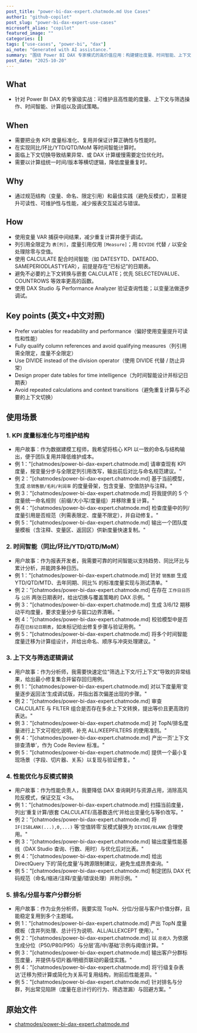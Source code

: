 ```yaml
---
post_title: "power-bi-dax-expert.chatmode.md Use Cases"
author1: "github-copilot"
post_slug: "power-bi-dax-expert-use-cases"
microsoft_alias: "copilot"
featured_image: ""
categories: []
tags: ["use-cases", "power-bi", "dax"]
ai_note: "Generated with AI assistance."
summary: "围绕 Power BI DAX 专家模式的高价值应用：构建健壮度量、时间智能、上下文控制与性能优化场景的可复用用例清单。"
post_date: "2025-10-20"
---
```


<!-- markdownlint-disable MD041 -->

## What

- 针对 Power BI DAX 的专家级实战：可维护且高性能的度量、上下文与筛选操作、时间智能、计算组以及调试策略。

## When

- 需要把业务 KPI 度量标准化、复用并保证计算正确性与性能时。
- 在实现同比/环比/YTD/QTD/MoM 等时间智能计算时。
- 面临上下文切换导致结果异常、或 DAX 计算缓慢需要定位优化时。
- 需要以计算组统一时间/版本等横切逻辑，降低度量重复时。

## Why

- 通过规范结构（变量、命名、限定引用）和最佳实践（避免反模式），显著提升可读性、可维护性与性能，减少报表交互延迟与错误。

## How

- 使用变量 VAR 捕获中间结果，减少重复计算并便于调试。
- 列引用全限定为 `表[列]`，度量引用仅用 `[Measure]`；用 `DIVIDE` 代替 `/` 以安全处理除零与空值。
- 使用 CALCULATE 配合时间智能（如 DATESYTD、DATEADD、SAMEPERIODLASTYEAR），前提是存在“已标记”的日期表。
- 避免不必要的上下文转换与嵌套 CALCULATE；优先 SELECTEDVALUE、COUNTROWS 等效率更高的函数。
- 使用 DAX Studio 与 Performance Analyzer 验证查询性能；以变量法做逐步调试。

## Key points (英文+中文对照)

- Prefer variables for readability and performance（偏好使用变量提升可读性和性能）
- Fully qualify column references and avoid qualifying measures（列引用需全限定，度量不全限定）
- Use DIVIDE instead of the division operator（使用 DIVIDE 代替 / 防止异常）
- Design proper date tables for time intelligence（为时间智能设计并标记日期表）
- Avoid repeated calculations and context transitions（避免重复计算与不必要的上下文切换）

## 使用场景

### 1. KPI 度量标准化与可维护结构

- 用户故事：作为数据建模工程师，我希望将核心 KPI 以一致的命名与结构输出，便于团队复用并降低维护成本。
- 例 1："[chatmodes/power-bi-dax-expert.chatmode.md] 请审查现有 KPI 度量，按变量分步与全限定列引用改写，输出前后对比与命名规范建议。"
- 例 2："[chatmodes/power-bi-dax-expert.chatmode.md] 基于当前模型，生成 `总销售额/毛利/利润率` 的度量骨架，包含变量、空值防护与注释。"
- 例 3："[chatmodes/power-bi-dax-expert.chatmode.md] 将我提供的 5 个度量统一命名规则（前缀/大小写/度量组）并移除重复计算。"
- 例 4："[chatmodes/power-bi-dax-expert.chatmode.md] 检查度量中的列/度量引用是否规范（列需表限定、度量不限定），并自动修复。"
- 例 5："[chatmodes/power-bi-dax-expert.chatmode.md] 输出一个团队度量模板（含注释、变量区、返回区）供新度量快速复制。"

### 2. 时间智能（同比/环比/YTD/QTD/MoM）

- 用户故事：作为报表开发者，我需要可靠的时间智能以支持趋势、同比环比与累计分析，并能跨多种日历。
- 例 1："[chatmodes/power-bi-dax-expert.chatmode.md] 针对 `销售额` 生成 YTD/QTD/MTD、去年同期、同比% 的标准度量实现与测试清单。"
- 例 2："[chatmodes/power-bi-dax-expert.chatmode.md] 在存在 `工作日日历` 与 `公历` 两张日期表时，给出切换与覆盖策略的 DAX 示例。"
- 例 3："[chatmodes/power-bi-dax-expert.chatmode.md] 生成 3/6/12 期移动平均度量，要求变量分步与窗口边界清晰。"
- 例 4："[chatmodes/power-bi-dax-expert.chatmode.md] 校验模型中是否存在`已标记日期表`，如未标记给出修复步骤与验证用例。"
- 例 5："[chatmodes/power-bi-dax-expert.chatmode.md] 将多个时间智能度量迁移为计算组设计，并给出命名、顺序与冲突处理建议。"

### 3. 上下文与筛选逻辑调试

- 用户故事：作为分析师，我需要快速定位“筛选上下文/行上下文”导致的异常结果，给出最小修复集合并留存回归用例。
- 例 1："[chatmodes/power-bi-dax-expert.chatmode.md] 对以下度量用‘变量逐步返回法’生成调试版，并指出首次偏差出现的步骤。"
- 例 2："[chatmodes/power-bi-dax-expert.chatmode.md] 审查 CALCULATE 与 FILTER 组合是否存在多余上下文转换，提出等价且更高效的表达。"
- 例 3："[chatmodes/power-bi-dax-expert.chatmode.md] 对 TopN/排名度量进行上下文可视化说明，补充 ALL/KEEPFILTERS 的使用准则。"
- 例 4："[chatmodes/power-bi-dax-expert.chatmode.md] 产出一页‘上下文排查清单’，作为 Code Review 标准。"
- 例 5："[chatmodes/power-bi-dax-expert.chatmode.md] 提供一个最小复现场景（字段、切片器、关系）以复现与验证修复。"

### 4. 性能优化与反模式替换

- 用户故事：作为性能负责人，我要降低 DAX 查询耗时与资源占用，消除高风险反模式，保证交互 <3s。
- 例 1："[chatmodes/power-bi-dax-expert.chatmode.md] 扫描当前度量，列出‘重复计算/嵌套 CALCULATE/高基数迭代’并给出变量化与等价改写。"
- 例 2："[chatmodes/power-bi-dax-expert.chatmode.md] 将 `IF(ISBLANK(...),0,...)` 等‘空值转零’反模式替换为 `DIVIDE/BLANK` 合理使用。"
- 例 3："[chatmodes/power-bi-dax-expert.chatmode.md] 输出度量性能基线（DAX Studio 查询、行数、用时）与优化后对比表。"
- 例 4："[chatmodes/power-bi-dax-expert.chatmode.md] 给出 DirectQuery 下的‘简化度量’与跨源限制建议，避免生成昂贵查询。"
- 例 5："[chatmodes/power-bi-dax-expert.chatmode.md] 制定团队 DAX 代码规范（命名/缩进/注释/变量/错误处理）并附示例。"

### 5. 排名/分层与客户分群分析

- 用户故事：作为业务分析师，我要实现 TopN、分位/分层与客户价值分群，且能稳定复用到多个主题域。
- 例 1："[chatmodes/power-bi-dax-expert.chatmode.md] 产出 TopN 度量模板（含并列处理、总计行为说明、ALL/ALLEXCEPT 使用）。"
- 例 2："[chatmodes/power-bi-dax-expert.chatmode.md] 以 `总收入` 为依据生成分位（P50/P80/P95）与分层‘高/中/基础’示例与阈值计算。"
- 例 3："[chatmodes/power-bi-dax-expert.chatmode.md] 输出客户分群标签度量，并提供与切片器/明细页联动的最佳实践。"
- 例 4："[chatmodes/power-bi-dax-expert.chatmode.md] 将‘行级复杂表达’迁移为预计算或简化为关系可复用结构，附前后性能差异。"
- 例 5："[chatmodes/power-bi-dax-expert.chatmode.md] 针对排名与分群，列出常见陷阱（度量在总计行的行为、筛选泄漏）与回避方案。"

## 原始文件

- [chatmodes/power-bi-dax-expert.chatmode.md](../../../chatmodes/power-bi-dax-expert.chatmode.md)
